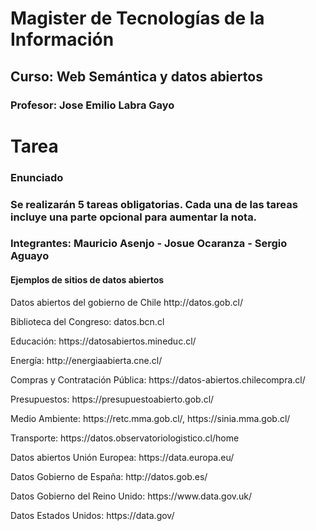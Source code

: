 # Magister de Tecnologías de la Información
## Curso: Web Semántica y datos abiertos
### Profesor: Jose Emilio Labra Gayo

# Tarea
### Enunciado
### Se realizarán 5 tareas obligatorias. Cada una de las tareas incluye una parte opcional para aumentar la nota.


### Integrantes: Mauricio Asenjo - Josue Ocaranza - Sergio Aguayo

#### Ejemplos de sitios de datos abiertos
<p>Datos abiertos del gobierno de Chile http://datos.gob.cl/</p>
<p>Biblioteca del Congreso: datos.bcn.cl</p>
<p>Educación: https://datosabiertos.mineduc.cl/</p>
<p>Energía: http://energiaabierta.cne.cl/</p>
<p>Compras y Contratación Pública: https://datos-abiertos.chilecompra.cl/</p>
<p>Presupuestos: https://presupuestoabierto.gob.cl/</p>
<p>Medio Ambiente: https://retc.mma.gob.cl/, https://sinia.mma.gob.cl/</p>
<p>Transporte: https://datos.observatoriologistico.cl/home </p>
<p>Datos abiertos Unión Europea: https://data.europa.eu/</p>
<p>Datos Gobierno de España: http://datos.gob.es/</p>
<p>Datos Gobierno del Reino Unido: https://www.data.gov.uk/</p>
<p>Datos Estados Unidos: https://data.gov/</p>
